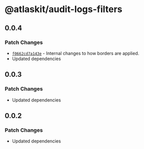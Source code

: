 # @atlaskit/audit-logs-filters

## 0.0.4

### Patch Changes

- [`f0662cd7a143e`](https://bitbucket.org/atlassian/atlassian-frontend-monorepo/commits/f0662cd7a143e) -
  Internal changes to how borders are applied.
- Updated dependencies

## 0.0.3

### Patch Changes

- Updated dependencies

## 0.0.2

### Patch Changes

- Updated dependencies
